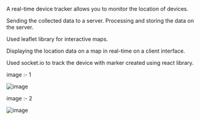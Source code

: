 A real-time device tracker allows you to monitor the location of devices.

Sending the collected data to a server. Processing and storing the data on the server.

Used leaflet library for interactive maps.

Displaying the location data on a map in real-time on a client interface.

Used socket.io to track the device with marker created using react library. 

image :- 1

![image](https://github.com/user-attachments/assets/d4aa4624-183a-4765-88fc-526cae726cf6)

image :- 2 

![image](https://github.com/user-attachments/assets/9fce9aed-5e02-46c4-8172-883e1c7786dc)

